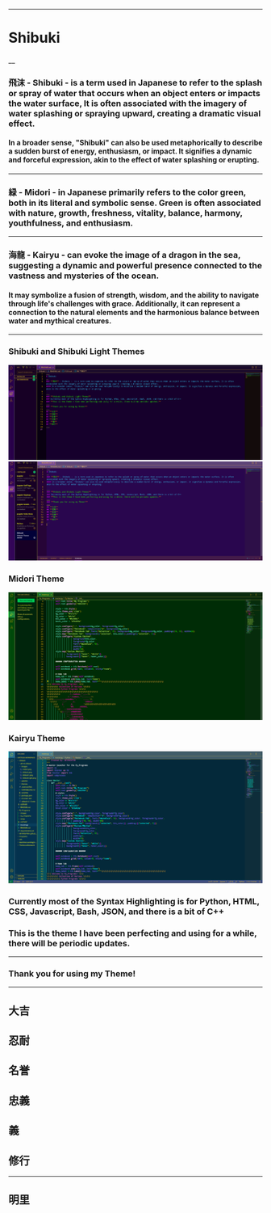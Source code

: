 ___
# Shibuki
__

### **飛沫** - Shibuki -  is a term used in Japanese to refer to the splash or spray of water that occurs when an object enters or impacts the water surface, It is often associated with the imagery of water splashing or spraying upward, creating a dramatic visual effect.
#### In a broader sense, "Shibuki" can also be used metaphorically to describe a sudden burst of energy, enthusiasm, or impact. It signifies a dynamic and forceful expression, akin to the effect of water splashing or erupting.
___
### **緑** - Midori - in Japanese primarily refers to the color green, both in its literal and symbolic sense. Green is often associated with nature, growth, freshness, vitality, balance, harmony, youthfulness, and enthusiasm.
___
### **海龍** - Kairyu - can evoke the image of a dragon in the sea, suggesting a dynamic and powerful presence connected to the vastness and mysteries of the ocean. 
#### It may symbolize a fusion of strength, wisdom, and the ability to navigate through life's challenges with grace. Additionally, it can represent a connection to the natural elements and the harmonious balance between water and mythical creatures.
___
### **Shibuki and Shibuki Light Themes**
![Screenshot 1](https://raw.githubusercontent.com/AK1R4S4T0H/Shibuki/master/ak1r4.shibuki/images/shibuki1.png)
![Screenshot 2](https://raw.githubusercontent.com/AK1R4S4T0H/Shibuki/master/ak1r4.shibuki/images/shibukiLight.png)

### **Midori Theme**
![Screenshot 3](https://raw.githubusercontent.com/AK1R4S4T0H/Shibuki/master/ak1r4.shibuki/images/midori.png)

### **Kairyu Theme**
![Screenshot 4](https://raw.githubusercontent.com/AK1R4S4T0H/Shibuki/master/ak1r4.shibuki/images/kairyu.png)

### Currently most of the Syntax Highlighting is for Python, HTML, CSS, Javascript, Bash, JSON, and there is a bit of C++
### **This is the theme I have been perfecting and using for a while, there will be periodic updates.**
___
### **Thank you for using my Theme!**
___
## **大吉**
## **忍耐**
## **名誉**
## **忠義**
##  **義**
## **修行**
___

## 明里
